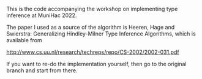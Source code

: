 
This is the code accompanying the workshop on implementing
type inference at MuniHac 2022.

The paper I used as a source of the algorithm is
Heeren, Hage and Swierstra:
Generalizing Hindley-Milner Type Inference Algorithms,
which is available from

http://www.cs.uu.nl/research/techreps/repo/CS-2002/2002-031.pdf


If you want to re-do the implementation yourself, then go
to the original branch and start from there.
